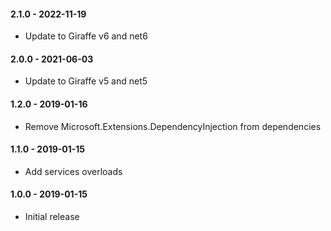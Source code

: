 #### 2.1.0 - 2022-11-19
* Update to Giraffe v6 and net6

#### 2.0.0 - 2021-06-03
* Update to Giraffe v5 and net5

#### 1.2.0 - 2019-01-16
* Remove Microsoft.Extensions.DependencyInjection from dependencies

#### 1.1.0 - 2019-01-15
* Add services overloads

#### 1.0.0 - 2019-01-15
* Initial release
